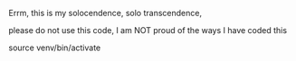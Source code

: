 Errm, this is my solocendence, solo transcendence,


please do not use this code, I am NOT proud of the ways I have coded this


source venv/bin/activate
